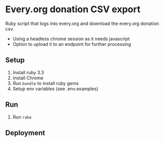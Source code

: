# Every.org donation CSV export
Ruby script that logs into every.org and download the every.org donation csv.
* Using a headless chrome session as it needs javascript
* Option to upload it to an endpoint for further processing

## Setup

1. Install ruby 3.3
2. Install Chrome
3. Run `bundle` to install ruby gems
4. Setup env variables (see .env.examples)

## Run

1. Run `rake`


## Deployment
